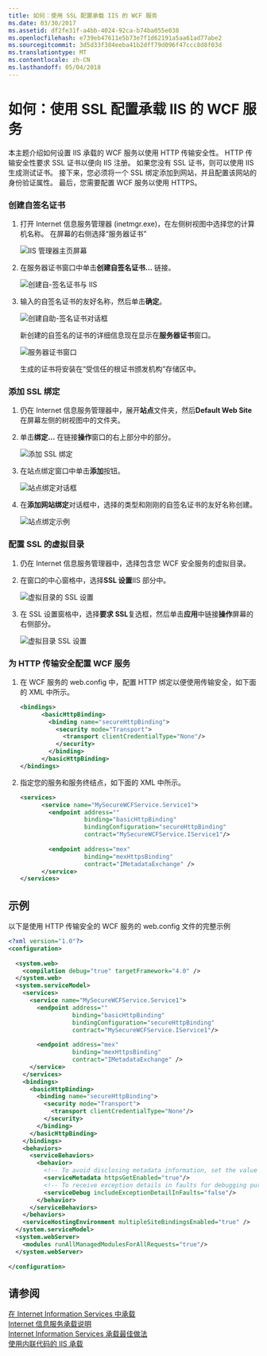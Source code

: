 ```yaml
---
title: 如何：使用 SSL 配置承载 IIS 的 WCF 服务
ms.date: 03/30/2017
ms.assetid: df2fe31f-a4bb-4024-92ca-b74ba055e038
ms.openlocfilehash: e739eb47611e5b73e7f1d62191a5aa61ad77abe2
ms.sourcegitcommit: 3d5d33f384eeba41b2dff79d096f47ccc8d8f03d
ms.translationtype: MT
ms.contentlocale: zh-CN
ms.lasthandoff: 05/04/2018
---
```

# <a name="how-to-configure-an-iis-hosted-wcf-service-with-ssl"></a>如何：使用 SSL 配置承载 IIS 的 WCF 服务
本主题介绍如何设置 IIS 承载的 WCF 服务以使用 HTTP 传输安全性。 HTTP 传输安全性要求 SSL 证书以便向 IIS 注册。 如果您没有 SSL 证书，则可以使用 IIS 生成测试证书。 接下来，您必须将一个 SSL 绑定添加到网站，并且配置该网站的身份验证属性。 最后，您需要配置 WCF 服务以使用 HTTPS。  
  
### <a name="creating-a-self-signed-certificate"></a>创建自签名证书  
  
1.  打开 Internet 信息服务管理器 (inetmgr.exe)，在左侧树视图中选择您的计算机名称。 在屏幕的右侧选择“服务器证书”  
  
     ![IIS 管理器主页屏幕](../../../../docs/framework/wcf/feature-details/media/mg-inetmgrhome.jpg "mg_INetMgrHome")  
  
2.  在服务器证书窗口中单击**创建自签名证书...** 链接。  
  
     ![创建自&#45;签名证书与 IIS](../../../../docs/framework/wcf/feature-details/media/mg-createselfsignedcert.jpg "mg_CreateSelfSignedCert")  
  
3.  输入的自签名证书的友好名称，然后单击**确定**。  
  
     ![创建自助&#45;签名证书对话框](../../../../docs/framework/wcf/feature-details/media/mg-mycert.jpg "mg_MyCert")  
  
     新创建的自签名的证书的详细信息现在显示在**服务器证书**窗口。  
  
     ![服务器证书窗口](../../../../docs/framework/wcf/feature-details/media/mg-servercertificatewindow.jpg "mg_ServerCertificateWindow")  
  
     生成的证书将安装在“受信任的根证书颁发机构”存储区中。  
  
### <a name="add-ssl-binding"></a>添加 SSL 绑定  
  
1.  仍在 Internet 信息服务管理器中，展开**站点**文件夹，然后**Default Web Site**在屏幕左侧的树视图中的文件夹。  
  
2.  单击**绑定...** 在链接**操作**窗口的右上部分中的部分。  
  
     ![添加 SSL 绑定](../../../../docs/framework/wcf/feature-details/media/mg-addsslbinding.jpg "mg_AddSSLBinding")  
  
3.  在站点绑定窗口中单击**添加**按钮。  
  
     ![站点绑定对话框](../../../../docs/framework/wcf/feature-details/media/mg-sitebindingsdialog.jpg "mg_SiteBindingsDialog")  
  
4.  在**添加网站绑定**对话框中，选择的类型和刚刚的自签名证书的友好名称创建。  
  
     ![站点绑定示例](../../../../docs/framework/wcf/feature-details/media/mg-mycertbinding.jpg "mg_MyCertBinding")  
  
### <a name="configure-virtual-directory-for-ssl"></a>配置 SSL 的虚拟目录  
  
1.  仍在 Internet 信息服务管理器中，选择包含您 WCF 安全服务的虚拟目录。  
  
2.  在窗口的中心窗格中，选择**SSL 设置**IIS 部分中。  
  
     ![虚拟目录的 SSL 设置](../../../../docs/framework/wcf/feature-details/media/mg-sslsettingsforvdir.jpg "mg_SSLSettingsForVDir")  
  
3.  在 SSL 设置窗格中，选择**要求 SSL**复选框，然后单击**应用**中链接**操作**屏幕的右侧部分。  
  
     ![虚拟目录 SSL 设置](../../../../docs/framework/wcf/feature-details/media/mg-vdirsslsettings.JPG "mg_VDirSSLSettings")  
  
### <a name="configure-wcf-service-for-http-transport-security"></a>为 HTTP 传输安全配置 WCF 服务  
  
1.  在 WCF 服务的 web.config 中，配置 HTTP 绑定以便使用传输安全，如下面的 XML 中所示。  
  
    ```xml  
    <bindings>  
          <basicHttpBinding>  
            <binding name="secureHttpBinding">  
              <security mode="Transport">  
                <transport clientCredentialType="None"/>  
              </security>  
            </binding>  
          </basicHttpBinding>  
    </bindings>  
    ```  
  
2.  指定您的服务和服务终结点，如下面的 XML 中所示。  
  
    ```xml  
    <services>  
          <service name="MySecureWCFService.Service1">  
            <endpoint address=""  
                      binding="basicHttpBinding"  
                      bindingConfiguration="secureHttpBinding"  
                      contract="MySecureWCFService.IService1"/>  
  
            <endpoint address="mex"  
                      binding="mexHttpsBinding"  
                      contract="IMetadataExchange" />  
          </service>  
    </services>  
    ```  
  
## <a name="example"></a>示例  
 以下是使用 HTTP 传输安全的 WCF 服务的 web.config 文件的完整示例  
  
```xml  
<?xml version="1.0"?>  
<configuration>  
  
  <system.web>  
    <compilation debug="true" targetFramework="4.0" />  
  </system.web>  
  <system.serviceModel>  
    <services>  
      <service name="MySecureWCFService.Service1">  
        <endpoint address=""  
                  binding="basicHttpBinding"  
                  bindingConfiguration="secureHttpBinding"  
                  contract="MySecureWCFService.IService1"/>  
  
        <endpoint address="mex"  
                  binding="mexHttpsBinding"  
                  contract="IMetadataExchange" />  
      </service>  
    </services>  
    <bindings>  
      <basicHttpBinding>  
        <binding name="secureHttpBinding">  
          <security mode="Transport">  
            <transport clientCredentialType="None"/>  
          </security>  
        </binding>  
      </basicHttpBinding>  
    </bindings>  
    <behaviors>  
      <serviceBehaviors>  
        <behavior>  
          <!-- To avoid disclosing metadata information, set the value below to false and remove the metadata endpoint above before deployment -->  
          <serviceMetadata httpsGetEnabled="true"/>  
          <!-- To receive exception details in faults for debugging purposes, set the value below to true.  Set to false before deployment to avoid disclosing exception information -->  
          <serviceDebug includeExceptionDetailInFaults="false"/>  
        </behavior>  
      </serviceBehaviors>  
    </behaviors>  
    <serviceHostingEnvironment multipleSiteBindingsEnabled="true" />  
  </system.serviceModel>  
  <system.webServer>  
    <modules runAllManagedModulesForAllRequests="true"/>  
  </system.webServer>  
  
</configuration>  
```  
  
## <a name="see-also"></a>请参阅  
 [在 Internet Information Services 中承载](../../../../docs/framework/wcf/feature-details/hosting-in-internet-information-services.md)  
 [Internet 信息服务承载说明](../../../../docs/framework/wcf/samples/internet-information-service-hosting-instructions.md)  
 [Internet Information Services 承载最佳做法](../../../../docs/framework/wcf/feature-details/internet-information-services-hosting-best-practices.md)  
 [使用内联代码的 IIS 承载](../../../../docs/framework/wcf/samples/iis-hosting-using-inline-code.md)
